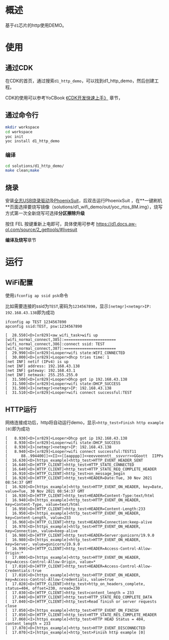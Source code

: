 # 概述

基于`d1`芯片的http使用DEMO。

# 使用

## 通过CDK

在CDK的首页，通过搜索`d1_http_demo`，可以找到d1_http_demo，然后创建工程。

CDK的使用可以参考YoCBook [《CDK开发快速上手》](https://yoc.docs.t-head.cn/yocbook/Chapter2-%E5%BF%AB%E9%80%9F%E4%B8%8A%E6%89%8B%E6%8C%87%E5%BC%95/%E4%BD%BF%E7%94%A8CDK%E5%BC%80%E5%8F%91%E5%BF%AB%E9%80%9F%E4%B8%8A%E6%89%8B.html) 章节， 

## 通过命令行

```bash
mkdir workspace
cd workspace
yoc init
yoc install d1_http_demo
```

### 编译

```bash
cd solutions/d1_http_demo/
make clean;make
```

## 烧录

安装[全志USB烧录驱动](https://www.aw-ol.com/downloads?cat=5)及[PhoenixSuit](https://www.aw-ol.com/downloads?cat=5)，后双击运行PhoenixSuit ，在**⼀键刷机**⻚⾯选择要烧写镜像（solutions/d1_wifi_demo/out/yoc_rtos_8M.img），烧写⽅式第一次全新烧写可选择**分区擦除升级**

按住 FEL 按键重新上电即可，具体使用可参考 https://d1.docs.aw-ol.com/source/2_gettools/#livesuit

**编译及烧写**章节

# 运行

## WiFi配置

使用`ifconfig ap ssid psk`命令

比如需要连接的ssid为`TEST`,密码为`1234567890`，显示`[netmgr]<netmgr>IP: 192.168.43.138`即为成功

```
ifconfig ap TEST 1234567890
apconfig ssid:TEST, psw:1234567890

[  28.550]<D>[xr829]<aw_wifi_task>wifi up
[wifi_normal_connect,385]:=======================
[wifi_normal_connect,386]:connect ssid: TEST
[wifi_normal_connect,387]:=======================
[  29.990]<D>[xr829]<Looper>wifi state:WIFI_CONNECTED
[  30.000]<D>[xr829]<Looper>dhcp tries time: 1
[net INF] netif (IPv4) is up
[net INF] address: 192.168.43.138
[net INF] gateway: 192.168.43.1
[net INF] netmask: 255.255.255.0
[  31.500]<D>[xr829]<Looper>Dhcp got ip 192.168.43.138
[  31.500]<D>[xr829]<Looper>wifi state:DHCP_SUCCESS
[  31.500]<I>[netmgr]<netmgr>IP: 192.168.43.138
[  31.510]<D>[xr829]<Looper>wifi connect successful:TEST
```

## HTTP运行

网络连接成功后，http将自动运行demo，显示`<http_test>Finish http example [0]`即为成功

```cli
[   8.930]<D>[xr829]<Looper>Dhcp got ip 192.168.43.138
[   8.930]<D>[xr829]<Looper>wifi state:DHCP_SUCCESS
[   8.930]<I>[netmgr]<netmgr>IP: 192.168.43.138
[   8.940]<D>[xr829]<Looper>wifi connect successful:TEST11
[      88..994400]]<<II>>[[aapppp]]<<eevveenntt__ssvvrr>>GGoott  IIPPs
[  16.630]<D>[https_example]<http_test>HTTP_EVENT_HEADER_SENT
[  16.640]<D>[HTTP_CLIENT]<http_test>HTTP_STATE_CONNECTED
[  16.640]<D>[HTTP_CLIENT]<http_test>HTTP_STATE_REQ_COMPLETE_HEADER
[  16.910]<D>[HTTP_CLIENT]<http_test>on_message_begin
[  16.920]<D>[HTTP_CLIENT]<http_test>HEADER=Date:Tue, 30 Nov 2021 08:54:37 GMT
[  16.920]<D>[https_example]<http_test>HTTP_EVENT_ON_HEADER, key=Date, value=Tue, 30 Nov 2021 08:54:37 GMT
[  16.930]<D>[HTTP_CLIENT]<http_test>HEADER=Content-Type:text/html
[  16.940]<D>[https_example]<http_test>HTTP_EVENT_ON_HEADER, key=Content-Type, value=text/html
[  16.950]<D>[HTTP_CLIENT]<http_test>HEADER=Content-Length:233
[  16.950]<D>[https_example]<http_test>HTTP_EVENT_ON_HEADER, key=Content-Length, value=233
[  16.960]<D>[HTTP_CLIENT]<http_test>HEADER=Connection:keep-alive
[  16.970]<D>[https_example]<http_test>HTTP_EVENT_ON_HEADER, key=Connection, value=keep-alive
[  16.980]<D>[HTTP_CLIENT]<http_test>HEADER=Server:gunicorn/19.9.0
[  16.980]<D>[https_example]<http_test>HTTP_EVENT_ON_HEADER, key=Server, value=gunicorn/19.9.0
[  16.990]<D>[HTTP_CLIENT]<http_test>HEADER=Access-Control-Allow-Origin:*
[  17.000]<D>[https_example]<http_test>HTTP_EVENT_ON_HEADER, key=Access-Control-Allow-Origin, value=*
[  17.010]<D>[HTTP_CLIENT]<http_test>HEADER=Access-Control-Allow-Credentials:true
[  17.010]<D>[https_example]<http_test>HTTP_EVENT_ON_HEADER, key=Access-Control-Allow-Credentials, value=true
[  17.020]<D>[HTTP_CLIENT]<http_test>http_on_headers_complete, status=404, offset=230, nread=230
[  17.030]<D>[HTTP_CLIENT]<http_test>content_length = 233
[  17.040]<D>[HTTP_CLIENT]<http_test>HTTP_STATE_REQ_COMPLETE_DATA
[  17.040]<D>[HTTP_CLIENT]<http_test>Read finish or server requests close
[  17.050]<D>[https_example]<http_test>HTTP_EVENT_ON_FINISH
[  17.050]<D>[HTTP_CLIENT]<http_test>HTTP_STATE_RES_COMPLETE_HEADER
[  17.060]<I>[https_example]<http_test>HTTP HEAD Status = 404, content_length = 233 
[  17.070]<D>[https_example]<http_test>HTTP_EVENT_DISCONNECTED
[  17.070]<I>[https_example]<http_test>Finish http example [0]
```



